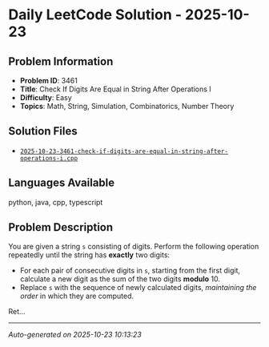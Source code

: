 # Daily LeetCode Solution - 2025-10-23

## Problem Information
- **Problem ID**: 3461
- **Title**: Check If Digits Are Equal in String After Operations I
- **Difficulty**: Easy
- **Topics**: Math, String, Simulation, Combinatorics, Number Theory

## Solution Files
- [`2025-10-23-3461-check-if-digits-are-equal-in-string-after-operations-i.cpp`](solutions/2025/10/2025-10-23-3461-check-if-digits-are-equal-in-string-after-operations-i.cpp)

## Languages Available
python, java, cpp, typescript

## Problem Description
<p>You are given a string <code>s</code> consisting of digits. Perform the following operation repeatedly until the string has <strong>exactly</strong> two digits:</p>

<ul>
	<li>For each pair of consecutive digits in <code>s</code>, starting from the first digit, calculate a new digit as the sum of the two digits <strong>modulo</strong> 10.</li>
	<li>Replace <code>s</code> with the sequence of newly calculated digits, <em>maintaining the order</em> in which they are computed.</li>
</ul>

<p>Ret...

---
*Auto-generated on 2025-10-23 10:13:23*
